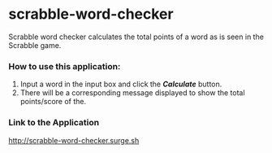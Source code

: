 # scrabble-word-checker

Scrabble word checker calculates the total points of a word as is seen in the Scrabble game.


### How to use this application:
1) Input a word in the input box and click the ***Calculate*** button.
2) There will be a corresponding message displayed to show the total points/score of the.


### Link to the Application
http://scrabble-word-checker.surge.sh